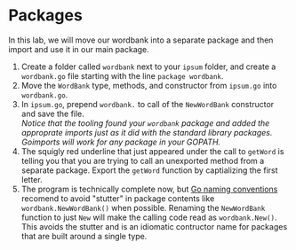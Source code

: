 # Packages

In this lab, we will move our wordbank into a separate package and then import and use it in our main package.

1. Create a folder called `wordbank` next to your `ipsum` folder, and create a `wordbank.go` file starting with the line `package wordbank`.
1. Move the `WordBank` type, methods, and constructor from `ipsum.go` into `wordbank.go`.
1. In `ipsum.go`, prepend `wordbank.` to call of the `NewWordBank` constructor and save the file.  
*Notice that the tooling found your `wordbank` package and added the approprate imports just as it did with the standard library packages.  Goimports will work for any package in your GOPATH.*
1. The squigly red underline that just appeared under the call to `getWord` is telling you that you are trying to call an unexported method from a separate package.  Export the `getWord` function by captializing the first letter.
1. The program is technically complete now, but [Go naming conventions](https://blog.golang.org/package-names) recomend to avoid "stutter" in package contents like `wordbank.NewWordBank()` when possible.  Renaming the `NewWordBank` function to just `New` will make the calling code read as `wordbank.New()`.  This avoids the stutter and is an idiomatic contructor name for packages that are built around a single type.